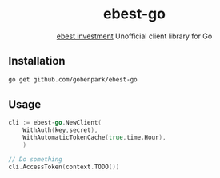 <p align="center">
<h1 align="center">ebest-go</h1>
<p align="center"><a href="https://ebestsec.co.kr/">ebest investment</a> Unofficial client library for Go </p>


## Installation

```bash
go get github.com/gobenpark/ebest-go
```


## Usage

```go
cli := ebest-go.NewClient(
	WithAuth(key,secret),
	WithAutomaticTokenCache(true,time.Hour),
	)

// Do something
cli.AccessToken(context.TODO()) 
```
